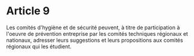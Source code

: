 # Article 9

Les comités d'hygiène et de sécurité peuvent, à titre de participation à l'oeuvre de prévention entreprise par les comités techniques régionaux et nationaux, adresser leurs suggestions et leurs propositions aux comités régionaux qui les étudient.
